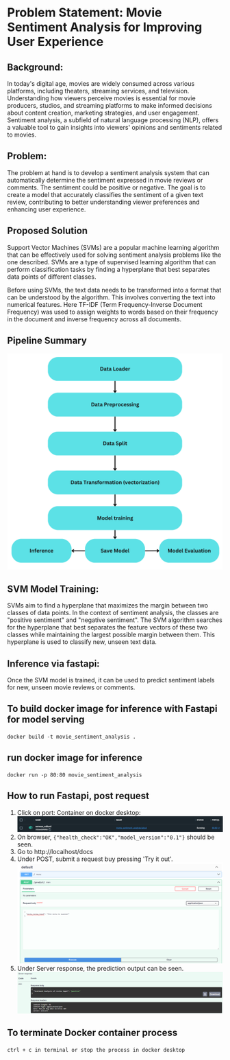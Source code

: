 # Problem Statement: Movie Sentiment Analysis for Improving User Experience

## Background:
In today's digital age, movies are widely consumed across various platforms, including theaters, streaming services, and television. Understanding how viewers perceive movies is essential for movie producers, studios, and streaming platforms to make informed decisions about content creation, marketing strategies, and user engagement. Sentiment analysis, a subfield of natural language processing (NLP), offers a valuable tool to gain insights into viewers' opinions and sentiments related to movies.

## Problem:
The problem at hand is to develop a sentiment analysis system that can automatically determine the sentiment expressed in movie reviews or comments. The sentiment could be positive or negative. The goal is to create a model that accurately classifies the sentiment of a given text review, contributing to better understanding viewer preferences and enhancing user experience.

## Proposed Solution
Support Vector Machines (SVMs) are a popular machine learning algorithm that can be effectively used for solving sentiment analysis problems like the one described. SVMs are a type of supervised learning algorithm that can perform classification tasks by finding a hyperplane that best separates data points of different classes.

Before using SVMs, the text data needs to be transformed into a format that can be understood by the algorithm. This involves converting the text into numerical features. Here TF-IDF (Term Frequency-Inverse Document Frequency) was used to assign weights to words based on their frequency in the document and inverse frequency across all documents.

## Pipeline Summary
![plot](./images/model_pipeline.png)

## SVM Model Training:
SVMs aim to find a hyperplane that maximizes the margin between two classes of data points. In the context of sentiment analysis, the classes are "positive sentiment" and "negative sentiment". The SVM algorithm searches for the hyperplane that best separates the feature vectors of these two classes while maintaining the largest possible margin between them. This hyperplane is used to classify new, unseen text data.

## Inference via fastapi:
Once the SVM model is trained, it can be used to predict sentiment labels for new, unseen movie reviews or comments.

## To build docker image for inference with Fastapi for model serving
`docker build -t movie_sentiment_analysis .`

## run docker image for inference 
`docker run -p 80:80 movie_sentiment_analysis`

## How to run Fastapi, post request

1. Click on port: Container on docker desktop: ![plot](./images/docker_destop.png)
2. On browser, `{"health_check":"OK","model_version":"0.1"}` should be seen.
3. Go to http://localhost/docs
4. Under POST, submit a request buy pressing 'Try it out'. ![plot](./images/fastapi_post.png)
5. Under Server response, the prediction output can be seen. ![plot](./images/fastapi_response.png)

## To terminate Docker container process
`ctrl + c in terminal or stop the process in docker desktop`